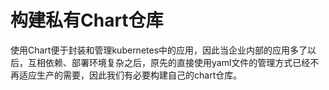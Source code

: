 # 构建私有Chart仓库

使用Chart便于封装和管理kubernetes中的应用，因此当企业内部的应用多了以后，互相依赖、部署环境复杂之后，原先的直接使用yaml文件的管理方式已经不再适应生产的需要，因此我们有必要构建自己的chart仓库。

